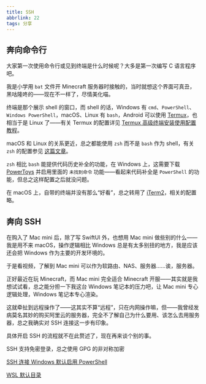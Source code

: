 ```yaml
---
title: SSH
abbrlink: 22
tags: 分享
---
```


## 奔向命令行

大家第一次使用命令行或见到终端是什么时候呢？大多是第一次编写 C 语言程序吧。

我是小学用 `bat` 文件开 Minecraft 服务器时接触的，当时就想这个界面可真丑，黑咕隆咚的——现在不一样了，尽情美化喵。

终端是那个展示 shell 的窗口，而 shell 的话，Windows 有 `cmd`、`PowerShell`、`Windows PowerShell`，macOS、Linux 有 `bash`，Android 可以使用 [Termux](https://github.com/termux/termux-app)，也相当于是 Linux 了——有关 Termux 的配置详见 [Termux 高级终端安装使用配置教程](https://www.sqlsec.com/2018/05/termux.html)。

macOS 和 Linux 的关系更近，总之都能使用 `zsh` 而不是 `bash` 作为 shell，有关 `zsh` 的配置参见 [这篇文章](https://www.mintimate.cn/2021/02/05/configZsh)。

`zsh` 相比 `bash` 能提供代码历史补全的功能，在 Windows 上，这需要下载 [PowerToys](https://github.com/microsoft/PowerToys) 并启用里面的 `未找到命令` 功能——看起来代码补全是 `PowerShell` 的功能，但总之这样配置之后就没问题。

在 macOS 上，自带的终端并没有那么“好看”，总之转用了 [iTerm2](https://iterm2.com)，相关的配置略。

## 奔向 SSH

在购入了 Mac mini 后，除了写 SwiftUI 外，也想用 Mac mini 做些别的什么——我是用不来 macOS，操作逻辑相比 Windows 总是有太多别扭的地方，我是应该还会把 Windows 作为主要的开发环境的。

于是看视频，了解到 Mac mini 可以作为软路由、NAS、服务器……诶，服务器。

正好最近在玩 Minecraft，而 Mac mini 完全适合 Minecraft 开服——其实就是我想试试看，总之能分担一下我这台 Windows 笔记本的压力吧，让 Mac mini 专心逻辑处理，Windows 笔记本专心渲染。

这就牵扯到远程操作了——这其实不算“远程”，只在内网操作嘛，但——我曾经发病莫名其妙的购买阿里云的服务器，完全不了解自己为什么要用、该怎么去用服务器，总之我确实对 SSH 连接这一步有印象。

具体开启 SSH 的流程就不在此赘述了，现在再来谈个别的事。

SSH 支持免密登录，总之使用 GPG 的非对称加密

[SSH 连接 Windows 默认启用 PowerShell](https://learn.microsoft.com/zh-cn/windows-server/administration/OpenSSH/openssh-server-configuration#configuring-the-default-shell-for-openssh-in-windows)

[WSL 默认目录](https://whlit.github.io/linux/wsl-default-dir.html)
